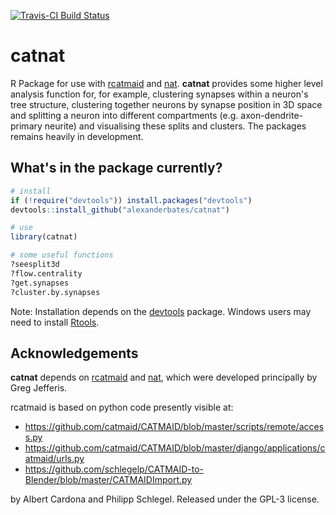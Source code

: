 [![Travis-CI Build Status](https://api.travis-ci.org/alexanderbates/catnat.svg?branch=master)](https://travis-ci.org/alexanderbates/catnat)

# catnat
R Package for use with [rcatmaid](https://github.com/jefferis/rcatmaid) and [nat](https://github.com/jefferis/rcatmaid). **catnat** provides some higher level analysis function for, for example, clustering synapses within a neuron's tree structure, clustering together neurons by synapse position in 3D space and splitting a neuron into different compartments (e.g. axon-dendrite-primary neurite) and visualising these splits and clusters. The packages remains heavily in development.

## What's in the package currently?
```r
# install
if (!require("devtools")) install.packages("devtools")
devtools::install_github("alexanderbates/catnat")

# use
library(catnat)

# some useful functions
?seesplit3d
?flow.centrality
?get.synapses
?cluster.by.synapses
```

Note: Installation depends on the [devtools](http://CRAN.R-project.org/package=devtools) package. 
Windows users may need to install [Rtools](http://www.murdoch-sutherland.com/Rtools/).

## Acknowledgements

**catnat** depends on [rcatmaid](https://github.com/jefferis/rcatmaid) and [nat](https://github.com/jefferis/nat),
which were developed principally by Greg Jefferis.

rcatmaid is based on python code presently visible at:

* https://github.com/catmaid/CATMAID/blob/master/scripts/remote/access.py
* https://github.com/catmaid/CATMAID/blob/master/django/applications/catmaid/urls.py
* https://github.com/schlegelp/CATMAID-to-Blender/blob/master/CATMAIDImport.py

by Albert Cardona and Philipp Schlegel. Released under the GPL-3 license.
